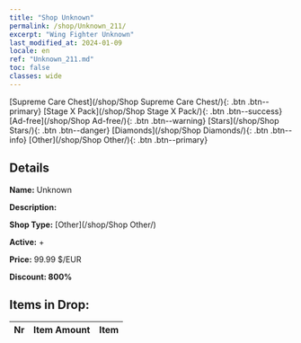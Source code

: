 ```yaml
---
title: "Shop Unknown"
permalink: /shop/Unknown_211/
excerpt: "Wing Fighter Unknown"
last_modified_at: 2024-01-09
locale: en
ref: "Unknown_211.md"
toc: false
classes: wide
---
```



  [Supreme Care Chest](/shop/Shop Supreme Care Chest/){: .btn .btn--primary}   [Stage X Pack](/shop/Shop Stage X Pack/){: .btn .btn--success}   [Ad-free](/shop/Shop Ad-free/){: .btn .btn--warning}   [Stars](/shop/Shop Stars/){: .btn .btn--danger}   [Diamonds](/shop/Shop Diamonds/){: .btn .btn--info}   [Other](/shop/Shop Other/){: .btn .btn--primary} 

## Details

 **Name:** Unknown 

 **Description:** 

 **Shop Type:** [Other](/shop/Shop Other/)

 **Active:** + 

 **Price:** 99.99 $/EUR 

 **Discount: 800%** 



## Items in Drop:

  |  Nr | Item Amount  |       Item       |
  |:----|:------------:|:-----------------|

